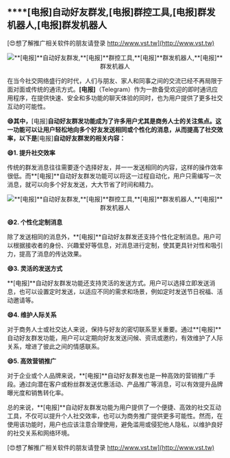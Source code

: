 ## ****[电报]**自动好友群发,**[电报]**群控工具,**[电报]**群发机器人,**[电报]**群发机器人**

[😍想了解推广相关软件的朋友请登录 http://www.vst.tw](http://www.vst.tw)

 <center><img src="https://vst.tw/MP4/tuiguang/png/3.png" alt="**[电报]**自动好友群发,**[电报]**群控工具,**[电报]**群发机器人,**[电报]**群发机器人"></center>

在当今社交网络盛行的时代，人们与朋友、家人和同事之间的交流已经不再局限于面对面或传统的通讯方式。**[电报]**（Telegram）作为一款备受欢迎的即时通讯应用程序，在提供快速、安全和多功能的聊天体验的同时，也为用户提供了更多社交互动的可能性。

**😄其中，**[电报]**自动好友群发功能成为了许多用户尤其是商务人士的关注焦点。这一功能可以让用户轻松地向多个好友发送相同或个性化的消息，从而提高了社交效率，以下是**[电报]**自动好友群发的相关内容：**

**😄1. 提升社交效率**

传统的群发消息往往需要逐个选择好友，并一一发送相同的内容，这样的操作效率很低。而**[电报]**自动好友群发功能可以将这一过程自动化，用户只需编写一次消息，就可以向多个好友发送，大大节省了时间和精力。

 <center><img src="https://vst.tw/MP4/tuiguang/png/4.png" alt="**[电报]**自动好友群发,**[电报]**群控工具,**[电报]**群发机器人,**[电报]**群发机器人"></center>

**😄2. 个性化定制消息**

除了发送相同的消息外，**[电报]**自动好友群发还支持个性化定制消息。用户可以根据接收者的身份、兴趣爱好等信息，对消息进行定制，使其更具针对性和吸引力，提高了消息的传达效果。

**😄3. 灵活的发送方式**

**[电报]**自动好友群发功能还支持灵活的发送方式。用户可以选择立即发送消息，也可以设置定时发送，以适应不同的需求和场景，例如定时发送节日祝福、活动邀请等。

**😄4. 维护人际关系**

对于商务人士或社交达人来说，保持与好友的密切联系至关重要。通过**[电报]**自动好友群发功能，用户可以定期向好友发送问候、资讯或邀约，有效维护了人际关系，增进了彼此之间的情感联系。

**😄5. 高效营销推广**

对于企业或个人品牌来说，**[电报]**自动好友群发也是一种高效的营销推广手段。通过向潜在客户或粉丝群发送优惠活动、产品推广等消息，可以有效提升品牌曝光度和销售转化率。

总的来说，**[电报]**自动好友群发功能为用户提供了一个便捷、高效的社交互动工具，不仅可以提升个人社交效率，也可以为商务推广提供更多可能性。然而，在使用该功能时，用户也应该注意合理使用，避免滥用或侵犯他人隐私，以维护良好的社交关系和网络环境。

[😍想了解推广相关软件的朋友请登录 http://www.vst.tw](http://www.vst.tw)



